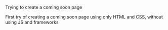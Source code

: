 Trying to create a coming soon page

First try of creating a coming soon page using only HTML and CSS, without using JS and frameworks